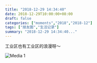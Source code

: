 ```yaml
---
title: "2018-12-29 14:34:40"
date: 2018-12-29T10:00:00+08:00
draft: false
categories: ["moments","2018","2018-12"]
tags: ["朋友圈","生活记录"]
summary: "2018-12-29 14:34:40..."
---
```


工业区也有工业区的浪漫呀～

![Media 1](/Moments/photos/2018-12-29/201812291434400.jpg)

